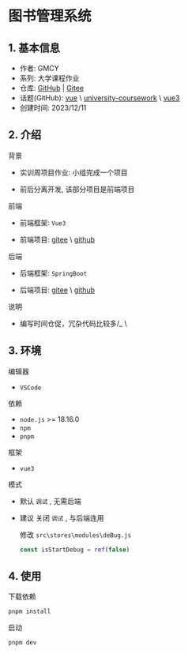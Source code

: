 # 图书管理系统

## 1. 基本信息

- 作者: GMCY
- 系列: 大学课程作业
- 仓库: [GitHub](https://github.com/GMCY2020/University-LibrarySystem) | [Gitee](https://gitee.com/GMCY2020/University-LibrarySystem)
- 话题(GitHub): [vue](https://github.com/topics/vue) \ [university-coursework](https://github.com/topics/university-coursework) \ [vue3](https://github.com/topics/vue3)
- 创建时间: 2023/12/11

## 2. 介绍

背景

- 实训周项目作业: 小组完成一个项目

- 前后分离开发, 该部分项目是前端项目

前端

- 前端框架: `Vue3`

- 前端项目: [gitee](https://gitee.com/GMCY2020/dorm408-LibrarySystem-Vue) \ [github](https://github.com/GMCY2020/dorm408-LibrarySystem-Vue)

后端

- 后端框架: `SpringBoot`

- 后端项目: [gitee](https://gitee.com/turing-ice/dorm408-LibrarySystem
) \ [github](https://github.com/Turing158/dorm408-LibrarySystem)

说明

- 编写时间仓促，冗杂代码比较多/_ \

## 3. 环境

编辑器
- `VSCode`

依赖
- `node.js` >= 18.16.0
- `npm`
- `pnpm`

框架
- `vue3`

模式
- 默认 `调试` , 无需后端
- 建议 关闭 `调试` , 与后端连用

  修改 `src\stores\modules\deBug.js`
  ```js
  const isStartDebug = ref(false)
  ```
## 4. 使用

下载依赖
```sh
pnpm install
```
启动
```sh
pnpm dev
```
